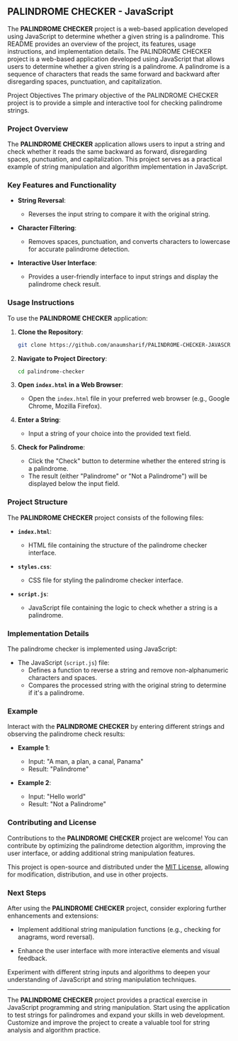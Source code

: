 ## PALINDROME CHECKER - JavaScript

The **PALINDROME CHECKER** project is a web-based application developed using JavaScript to determine whether a given string is a palindrome. This README provides an overview of the project, its features, usage instructions, and implementation details.
The PALINDROME CHECKER project is a web-based application developed using JavaScript that allows users to determine whether a given string is a palindrome. A palindrome is a sequence of characters that reads the same forward and backward after disregarding spaces, punctuation, and capitalization.

Project Objectives
The primary objective of the PALINDROME CHECKER project is to provide a simple and interactive tool for checking palindrome strings. 
### Project Overview

The **PALINDROME CHECKER** application allows users to input a string and check whether it reads the same backward as forward, disregarding spaces, punctuation, and capitalization. This project serves as a practical example of string manipulation and algorithm implementation in JavaScript.

### Key Features and Functionality

- **String Reversal**:
  - Reverses the input string to compare it with the original string.

- **Character Filtering**:
  - Removes spaces, punctuation, and converts characters to lowercase for accurate palindrome detection.

- **Interactive User Interface**:
  - Provides a user-friendly interface to input strings and display the palindrome check result.

### Usage Instructions

To use the **PALINDROME CHECKER** application:

1. **Clone the Repository**:

   ```bash
   git clone https://github.com/anaumsharif/PALINDROME-CHECKER-JAVASCRIPT.git
   ```

2. **Navigate to Project Directory**:

   ```bash
   cd palindrome-checker
   ```

3. **Open `index.html` in a Web Browser**:

   - Open the `index.html` file in your preferred web browser (e.g., Google Chrome, Mozilla Firefox).

4. **Enter a String**:

   - Input a string of your choice into the provided text field.

5. **Check for Palindrome**:

   - Click the "Check" button to determine whether the entered string is a palindrome.
   - The result (either "Palindrome" or "Not a Palindrome") will be displayed below the input field.

### Project Structure

The **PALINDROME CHECKER** project consists of the following files:

- **`index.html`**:
  - HTML file containing the structure of the palindrome checker interface.

- **`styles.css`**:
  - CSS file for styling the palindrome checker interface.

- **`script.js`**:
  - JavaScript file containing the logic to check whether a string is a palindrome.

### Implementation Details

The palindrome checker is implemented using JavaScript:

- The JavaScript (`script.js`) file:
  - Defines a function to reverse a string and remove non-alphanumeric characters and spaces.
  - Compares the processed string with the original string to determine if it's a palindrome.

### Example

Interact with the **PALINDROME CHECKER** by entering different strings and observing the palindrome check results:

- **Example 1**:
  - Input: "A man, a plan, a canal, Panama"
  - Result: "Palindrome"

- **Example 2**:
  - Input: "Hello world"
  - Result: "Not a Palindrome"

### Contributing and License

Contributions to the **PALINDROME CHECKER** project are welcome! You can contribute by optimizing the palindrome detection algorithm, improving the user interface, or adding additional string manipulation features.

This project is open-source and distributed under the [MIT License](LICENSE), allowing for modification, distribution, and use in other projects.

### Next Steps

After using the **PALINDROME CHECKER** project, consider exploring further enhancements and extensions:

- Implement additional string manipulation functions (e.g., checking for anagrams, word reversal).
  
- Enhance the user interface with more interactive elements and visual feedback.

Experiment with different string inputs and algorithms to deepen your understanding of JavaScript and string manipulation techniques.

---

The **PALINDROME CHECKER** project provides a practical exercise in JavaScript programming and string manipulation. Start using the application to test strings for palindromes and expand your skills in web development. Customize and improve the project to create a valuable tool for string analysis and algorithm practice.
